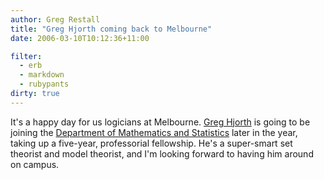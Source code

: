 ```yaml
---
author: Greg Restall
title: "Greg Hjorth coming back to Melbourne"
date: 2006-03-10T10:12:36+11:00

filter:
  - erb
  - markdown
  - rubypants
dirty: true
---
```


It's a happy day for us logicians at Melbourne.  [Greg Hjorth](http://www.math.ucla.edu/~greg/) is going to be joining the [Department of Mathematics and Statistics](http://www.ms.unimelb.edu.au/) later in the year, taking up a five-year, professorial fellowship.  He's a super-smart set theorist and model theorist, and I'm looking forward to having him around on campus.